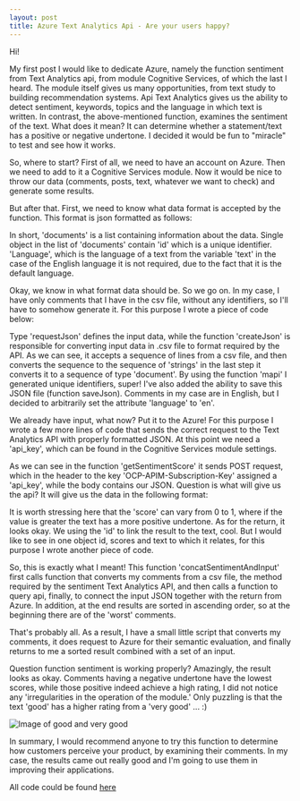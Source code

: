 ```yaml
---
layout: post
title: Azure Text Analytics Api - Are your users happy?
---
```


Hi!

My first post I would like to dedicate Azure, namely the function sentiment from Text Analytics api, from module Cognitive Services, of which the last I heard. 
The module itself gives us many opportunities, from text study to building recommendation systems. 
Api Text Analytics gives us the ability to detect sentiment, keywords, topics and the language in which text is written. 
In contrast, the above-mentioned function, examines the sentiment of the text. What does it mean? It can determine whether a statement/text has a positive or negative undertone. 
I decided it would be fun to "miracle" to test and see how it works.

So, where to start?
First of all, we need to have an account on Azure. Then we need to add to it a Cognitive Services module. 
Now it would be nice to throw our data (comments, posts, text, whatever we want to check) and generate some results.

But after that. First, we need to know what data format is accepted by the function. This format is json formatted as follows:

<script src="https://gist.github.com/MNie/a2a75632038748f9fc502b805f9706fd.js"></script>

In short, 'documents' is a list containing information about the data. Single object in the list of 'documents' contain 'id' which is a unique identifier. 
'Language', which is the language of a text from the variable 'text' in the case of the English language it is not required, due to the fact that it is the default language.

Okay, we know in what format data should be. So we go on. In my case, I have only comments that I have in the csv file, without any identifiers, so I'll have to somehow generate it. 
For this purpose I wrote a piece of code below:

<script src="https://gist.github.com/MNie/60c0ae7de329a09a342e780af11f3d56.js"></script>

Type 'requestJson' defines the input data, while the function 'createJson' is responsible for converting input data in .csv file to format required by the API. 
As we can see, it accepts a sequence of lines from a csv file, and then converts the sequence to the sequence of 'strings' in the last step it converts it to a sequence of type 'document'. 
By using the function 'mapi' I generated unique identifiers, super! I've also added the ability to save this JSON file (function saveJson). 
Comments in my case are in English, but I decided to arbitrarily set the attribute 'language' to 'en'.

We already have input, what now? Put it to the Azure! For this purpose I wrote a few more lines of code that sends the correct request to the Text Analytics API with properly formatted JSON. 
At this point we need a 'api_key', which can be found in the Cognitive Services module settings.

<script src="https://gist.github.com/MNie/85aebd24f5e1d14c3a7c744e661995f8.js"></script>

As we can see in the function 'getSentimentScore' it sends POST request, which in the header to the key 'OCP-APIM-Subscription-Key' assigned a 'api_key', while the body contains our JSON. 
Question is what will give us the api?
It will give us the data in the following format:

<script src="https://gist.github.com/MNie/29a7fd3bf84393304c53f3c176235db3.js"></script>

It is worth stressing here that the 'score' can vary from 0 to 1, where if the value is greater the text has a more positive undertone. As for the return, it looks okay. 
We using the 'id' to link the result to the text, cool. But I would like to see in one object id, scores and text to which it relates, for this purpose I wrote another piece of code.

<script src="https://gist.github.com/MNie/98e33c95f331bd3807adf646fec81d67.js"></script>

So, this is exactly what I meant! This function 'concatSentimentAndInput' first calls function that converts my comments from a csv file, the method required by the sentiment Text Analytics API, and then calls a function to query api, finally, to connect the input JSON together with the return from Azure. 
In addition, at the end results are sorted in ascending order, so at the beginning there are of the 'worst' comments.

That's probably all. As a result, I have a small little script that converts my comments, it does request to Azure for their semantic evaluation, and finally returns to me a sorted result combined with a set of an input.

Question function sentiment is working properly? Amazingly, the result looks as okay. 
Comments having a negative undertone have the lowest scores, while those positive indeed achieve a high rating, I did not notice any 'irregularities in the operation of the module.' 
Only puzzling is that the text 'good' has a higher rating from a 'very good' ... :)

![Image of good and very good](https://mnie.github.com/img/AzureTextAnalyticSemantic/good.png)

In summary, I would recommend anyone to try this function to determine how customers perceive your product, by examining their comments. 
In my case, the results came out really good and I'm going to use them in improving their applications.

All code could be found [here](https://github.com/MNie/AzureTextAnalysis)
